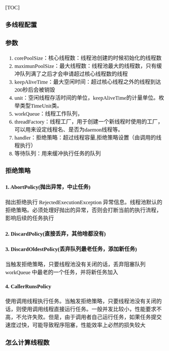 <span style="font-family:Simsun,serif; font-size:17px;">

[TOC]

### 多线程配置

### 参数

1. corePoolSize：核心线程数：线程池创建的时候初始化的线程数
2. maximunPoolSize：最大线程数：线程池最大的线程数，只有缓冲队列满了之后才会申请超过核心线程数的线程
3. keepAliveTime：最大空闲时间：超过核心线程之外的线程到达200秒后会被销毁
4. unit：空闲线程存活时间的单位，keepAliveTime的计量单位。枚举类型TimeUnit类。
5. workQueue：线程工作队列，
6. threadFactory：线程工厂，用于创建一个新线程时使用的工厂，可以用来设定线程名、是否为daemon线程等。
7. handler：拒绝策略：超过线程容量,拒绝策略设置（由调用的线程执行）
8. 等待队列：用来缓冲执行任务的队列

### 拒绝策略

#### 1. AbortPolicy(抛出异常，中止任务)

抛出拒绝执行 RejectedExecutionException 异常信息。线程池默认的拒绝策略。必须处理好抛出的异常，否则会打断当前的执行流程，影响后续的任务执行

#### 2. DiscardPolicy(直接丢弃，其他啥都没有)

#### 3. DiscardOldestPolicy(丢弃队列最老任务，添加新任务)

当触发拒绝策略，只要线程池没有关闭的话，丢弃阻塞队列 workQueue 中最老的一个任务，并将新任务加入

#### 4. CallerRunsPolicy

使用调用线程执行任务。当触发拒绝策略，只要线程池没有关闭的话，则使用调用线程直接运行任务。一般并发比较小，性能要求不高，不允许失败。但是，由于调用者自己运行任务，如果任务提交速度过快，可能导致程序阻塞，性能效率上必然的损失较大

### 怎么计算线程数

</span>